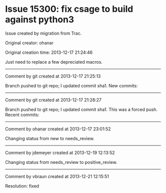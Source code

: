 # Issue 15300: fix csage to build against python3

Issue created by migration from Trac.

Original creator: ohanar

Original creation time: 2013-12-17 21:24:46

Just need to replace a few depreciated macros.


---

Comment by git created at 2013-12-17 21:25:13

Branch pushed to git repo; I updated commit sha1. New commits:


---

Comment by git created at 2013-12-17 21:28:27

Branch pushed to git repo; I updated commit sha1. This was a forced push. Recent commits:


---

Comment by ohanar created at 2013-12-17 23:01:52

Changing status from new to needs_review.


---

Comment by jdemeyer created at 2013-12-19 12:13:52

Changing status from needs_review to positive_review.


---

Comment by vbraun created at 2013-12-21 12:15:51

Resolution: fixed

